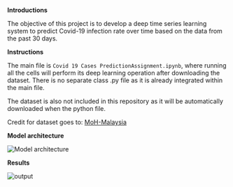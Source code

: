 **Introductions**

The objective of this project is to develop a deep time series learning system to predict Covid-19 infection rate over time based on the data from the past 30 days.

**Instructions**

The main file is `Covid 19 Cases PredictionAssignment.ipynb`, where running all the cells will perform its deep learning operation after downloading the dataset. There is no separate class .py file as it is already integrated within the main file.

The dataset is also not included in this repository as it will be automatically downloaded when the python file.

Credit for dataset goes to: [MoH-Malaysia](https://github.com/MoH-Malaysia/covid19-public)

**Model architecture**

![Model architecture](https://github.com/AshrafZainalAbidin/Covid-19-Cases-Prediction/assets/154945805/922f0d87-e9de-438c-978c-ce6934642112)

**Results**

![output](https://github.com/AshrafZainalAbidin/Covid-19-Cases-Prediction/assets/154945805/9af724c0-66e6-4435-aee2-217fe701cee5)
